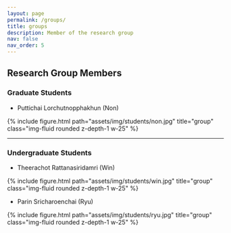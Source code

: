 ```yaml
---
layout: page
permalink: /groups/
title: groups
description: Member of the research group
nav: false
nav_order: 5
---
```


## Research Group Members

### Graduate Students

- Puttichai Lorchutnopphakhun (Non)   
<div class="row mt-3">
    <div class="col">
        {% include figure.html path="assets/img/students/non.jpg" title="group" class="img-fluid rounded z-depth-1 w-25" %}
    </div>
</div>

--- 

### Undergraduate Students

- Theerachot Rattanasiridamri (Win)  
<div class="row mt-3">
    <div class="col">
        {% include figure.html path="assets/img/students/win.jpg" title="group" class="img-fluid rounded z-depth-1 w-25" %}
    </div>
</div>

- Parin Sricharoenchai (Ryu)  
<div class="row mt-3">
    <div class="col">
        {% include figure.html path="assets/img/students/ryu.jpg" title="group" class="img-fluid rounded z-depth-1 w-25" %}
    </div>
</div>
<!-- 
- Nattapat Suchartsuthatham (Net)  
<div class="row mt-3">
    <div class="col">
        {% include figure.html path="assets/img/students/net.jpg" title="group" class="img-fluid rounded z-depth-1 w-25" %}
    </div>
</div>

---  -->